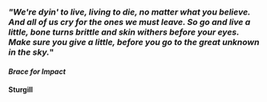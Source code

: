 ### _"We're dyin' to live, living to die, no matter what you believe. And all of us cry for the ones we must leave. So go and live a little, bone turns brittle and skin withers before your eyes. Make sure you give a little, before you go to the great unknown in the sky._"

#### _Brace for Impact_
#### Sturgill

